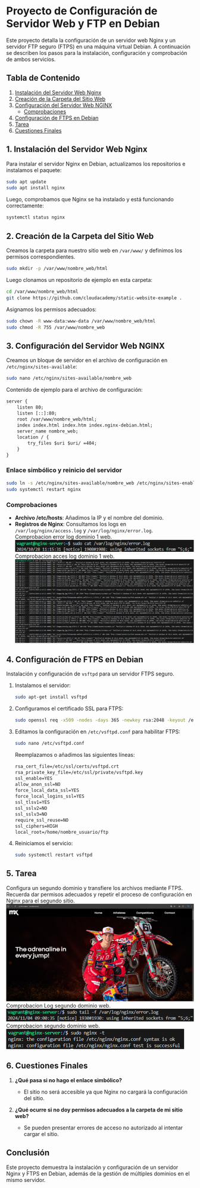 # Proyecto de Configuración de Servidor Web y FTP en Debian

Este proyecto detalla la configuración de un servidor web Nginx y un servidor FTP seguro (FTPS) en una máquina virtual Debian. A continuación se describen los pasos para la instalación, configuración y comprobación de ambos servicios.

## Tabla de Contenido

1. [Instalación del Servidor Web Nginx](#instalación-del-servidor-web-nginx)
2. [Creación de la Carpeta del Sitio Web](#creación-de-la-carpeta-del-sitio-web)
3. [Configuración del Servidor Web NGINX](#configuración-del-servidor-web-nginx)
   - [Comprobaciones](#comprobaciones)
4. [Configuración de FTPS en Debian](#configuración-de-ftps-en-debian)
5. [Tarea](#tarea)
6. [Cuestiones Finales](#cuestiones-finales)

## 1. Instalación del Servidor Web Nginx

Para instalar el servidor Nginx en Debian, actualizamos los repositorios e instalamos el paquete:

```bash
sudo apt update
sudo apt install nginx
```

Luego, comprobamos que Nginx se ha instalado y está funcionando correctamente:

```bash
systemctl status nginx
```

## 2. Creación de la Carpeta del Sitio Web

Creamos la carpeta para nuestro sitio web en `/var/www/` y definimos los permisos correspondientes.

```bash
sudo mkdir -p /var/www/nombre_web/html
```

Luego clonamos un repositorio de ejemplo en esta carpeta:

```bash
cd /var/www/nombre_web/html
git clone https://github.com/cloudacademy/static-website-example .
```

Asignamos los permisos adecuados:

```bash
sudo chown -R www-data:www-data /var/www/nombre_web/html
sudo chmod -R 755 /var/www/nombre_web
```

## 3. Configuración del Servidor Web NGINX

Creamos un bloque de servidor en el archivo de configuración en `/etc/nginx/sites-available`:

```bash
sudo nano /etc/nginx/sites-available/nombre_web
```

Contenido de ejemplo para el archivo de configuración:

```
server {
    listen 80;
    listen [::]:80;
    root /var/www/nombre_web/html;
    index index.html index.htm index.nginx-debian.html;
    server_name nombre_web;
    location / {
        try_files $uri $uri/ =404;
    }
}
```

### Enlace simbólico y reinicio del servidor

```bash
sudo ln -s /etc/nginx/sites-available/nombre_web /etc/nginx/sites-enabled/
sudo systemctl restart nginx
```

### Comprobaciones

- **Archivo /etc/hosts**: Añadimos la IP y el nombre del dominio.
- **Registros de Nginx**: Consultamos los logs en `/var/log/nginx/access.log` y `/var/log/nginx/error.log`.<br>
Comprobacion error log dominio 1 web.<br>
![Comprobacion segundo Dominio](./Capturas/PruebaErrorlog.png)<br>
Comprobacion acces log dominio 1 web.<br>
![Comprobacion segundo Dominio](./Capturas/PruebaAcceslog.png)<br>


## 4. Configuración de FTPS en Debian

Instalación y configuración de `vsftpd` para un servidor FTPS seguro.

1. Instalamos el servidor:
   ```bash
   sudo apt-get install vsftpd
   ```
2. Configuramos el certificado SSL para FTPS:
   ```bash
   sudo openssl req -x509 -nodes -days 365 -newkey rsa:2048 -keyout /etc/ssl/private/vsftpd.key -out /etc/ssl/certs/vsftpd.crt
   ```
3. Editamos la configuración en `/etc/vsftpd.conf` para habilitar FTPS:

   ```bash
   sudo nano /etc/vsftpd.conf
   ```

   Reemplazamos o añadimos las siguientes líneas:

   ```
   rsa_cert_file=/etc/ssl/certs/vsftpd.crt
   rsa_private_key_file=/etc/ssl/private/vsftpd.key
   ssl_enable=YES
   allow_anon_ssl=NO
   force_local_data_ssl=YES
   force_local_logins_ssl=YES
   ssl_tlsv1=YES
   ssl_sslv2=NO
   ssl_sslv3=NO
   require_ssl_reuse=NO
   ssl_ciphers=HIGH
   local_root=/home/nombre_usuario/ftp
   ```

4. Reiniciamos el servicio:
   ```bash
   sudo systemctl restart vsftpd
   ```

## 5. Tarea

Configura un segundo dominio y transfiere los archivos mediante FTPS. Recuerda dar permisos adecuados y repetir el proceso de configuración en Nginx para el segundo sitio.
![Dominio Nuevo](./Capturas/prueba2web.png)
Comprobacion Log segundo dominio web.<br>
![Comprobacion Logs Dominio Nuevo](./Capturas/comprobacion.log2web.png)<br>
Comprobacion segundo dominio web.<br>
![Comprobacion segundo Dominio](./Capturas/comprobacion.nginx-t2web.png)<br>

## 6. Cuestiones Finales

1. **¿Qué pasa si no hago el enlace simbólico?**

   - El sitio no será accesible ya que Nginx no cargará la configuración del sitio.

2. **¿Qué ocurre si no doy permisos adecuados a la carpeta de mi sitio web?**
   - Se pueden presentar errores de acceso no autorizado al intentar cargar el sitio.

## Conclusión

Este proyecto demuestra la instalación y configuración de un servidor Nginx y FTPS en Debian, además de la gestión de múltiples dominios en el mismo servidor.

